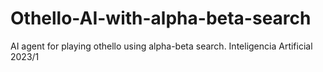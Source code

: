 # Othello-AI-with-alpha-beta-search
AI agent for playing othello using alpha-beta search. Inteligencia Artificial 2023/1
